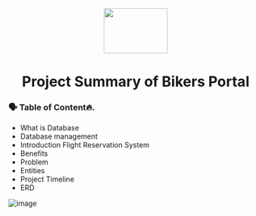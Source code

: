 <p align="center">
        <img src="https://user-images.githubusercontent.com/73386961/197333358-235dce74-e6fb-45a0-97e7-cd2f694bc801.png" height="90", width="50%" >
</p>

<h1 align="center"> Project Summary of Bikers Portal</h1>

### 🗣 Table of Content🔥.
- What is Database
- Database management
- Introduction Flight Reservation System
- Benefits
- Problem	
- Entities
- Project Timeline
- ERD



![image](https://user-images.githubusercontent.com/73386961/197333358-235dce74-e6fb-45a0-97e7-cd2f694bc801.png)
